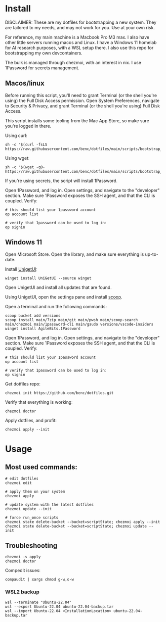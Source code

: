 # Install

DISCLAIMER: These are my dotfiles for bootstrapping a new system. They are tailored to my needs, and may not work for you. Use at your own risk.

For reference, my main machine is a Macbook Pro M3 max. I also have other little servers running macos and Linux. I have a Windows 11 homelab for AI research purposes, with a WSL setup there. I also use this repo for bootstrapping my own devcontainers.

The bulk is managed through chezmoi, with an interest in nix. I use 1Password for secrets management.

## Macos/linux

Before running this script, you'll need to grant Terminal (or the shell you're using) the Full Disk Access permission. Open System Preferences, navigate to Security & Privacy, and grant Terminal (or the shell you're using) Full Disk Access.

This script installs some tooling from the Mac App Store, so make sure you're logged in there.

Using curl:

    sh -c "$(curl -fsLS https://raw.githubusercontent.com/benc/dotfiles/main/scripts/bootstrap_dotfiles.sh)"

Using wget:

    sh -c "$(wget -qO- https://raw.githubusercontent.com/benc/dotfiles/main/scripts/bootstrap_dotfiles.sh)"

If you're using secrets, the script will install 1Password.

Open 1Password, and log in. Open settings, and navigate to the "developer" section. Make sure 1Password exposes the SSH agent, and that the CLI is coupled. Verify:

    # this should list your 1password account
    op account list

    # verify that 1password can be used to log in:
    op signin

## Windows 11

Open Microsoft Store. Open the library, and make sure everything is up-to-date.

Install [UnigetUI](https://www.marticliment.com/unigetui/):

    winget install UniGetUI --source winget

Open UnigetUI and install all updates that are found.

Using UnigetUI, open the settings pane and install [scoop](https://scoop.sh).

Open a terminal and run the following commands:

    scoop bucket add versions
    scoop install main/7zip main/git main/pwsh main/scoop-search main/chezmoi main/1password-cli main/gsudo versions/vscode-insiders
    winget install AgileBits.1Password

Open 1Password, and log in. Open settings, and navigate to the "developer" section. Make sure 1Password exposes the SSH agent, and that the CLI is coupled. Verify:

    # this should list your 1password account
    op account list

    # verify that 1password can be used to log in:
    op signin

Get dotfiles repo:

    chezmoi init https://github.com/benc/dotfiles.git

Verify that everything is working:

    chezmoi doctor

Apply dotfiles, and profit:

    chezmoi apply --init

# Usage

## Most used commands:

    # edit dotfiles
    chezmoi edit

    # apply them on your system
    chezmoi apply

    # update system with the latest dotfiles
    chezmoi update --init

    # force run_once scripts
    chezmoi state delete-bucket --bucket=scriptState; chezmoi apply --init
    chezmoi state delete-bucket --bucket=scriptState; chezmoi update --init

## Troubleshooting

    chezmoi -v apply
    chezmoi doctor

Compedit issues:

    compaudit | xargs chmod g-w,o-w

### WSL2 backup

    wsl --terminate "Ubuntu-22.04"
    wsl --export Ubuntu-22.04 ubuntu-22.04-backup.tar
    wsl --import Ubuntu-22.04 <InstallationLocation> ubuntu-22.04-backup.tar
